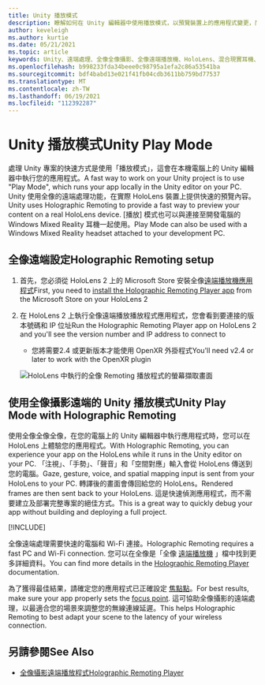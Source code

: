 ```yaml
---
title: Unity 播放模式
description: 瞭解如何在 Unity 編輯器中使用播放模式，以預覽裝置上的應用程式變更，而不需要部署應用程式。
author: keveleigh
ms.author: kurtie
ms.date: 05/21/2021
ms.topic: article
keywords: Unity、遠端處理、全像全像攝影、全像遠端播放機、HoloLens、混合現實耳機、windows mixed reality 耳機、虛擬實境耳機、unity play 模式
ms.openlocfilehash: b998233fda34beee0c98795a1efa2c86a53541ba
ms.sourcegitcommit: bdf4babd13e021f41fb04cdb3611bb759bd77537
ms.translationtype: MT
ms.contentlocale: zh-TW
ms.lasthandoff: 06/19/2021
ms.locfileid: "112392287"
---
```

# <a name="unity-play-mode"></a><span data-ttu-id="1890a-104">Unity 播放模式</span><span class="sxs-lookup"><span data-stu-id="1890a-104">Unity Play Mode</span></span>

<span data-ttu-id="1890a-105">處理 Unity 專案的快速方式是使用「播放模式」，這會在本機電腦上的 Unity 編輯器中執行您的應用程式。</span><span class="sxs-lookup"><span data-stu-id="1890a-105">A fast way to work on your Unity project is to use "Play Mode", which runs your app locally in the Unity editor on your PC.</span></span> <span data-ttu-id="1890a-106">Unity 使用全像的遠端處理功能，在實際 HoloLens 裝置上提供快速的預覽內容。</span><span class="sxs-lookup"><span data-stu-id="1890a-106">Unity uses Holographic Remoting to provide a fast way to preview your content on a real HoloLens device.</span></span> <span data-ttu-id="1890a-107">[播放] 模式也可以與連接至開發電腦的 Windows Mixed Reality 耳機一起使用。</span><span class="sxs-lookup"><span data-stu-id="1890a-107">Play Mode can also be used with a Windows Mixed Reality headset attached to your development PC.</span></span>

## <a name="holographic-remoting-setup"></a><span data-ttu-id="1890a-108">全像遠端設定</span><span class="sxs-lookup"><span data-stu-id="1890a-108">Holographic Remoting setup</span></span>

1. <span data-ttu-id="1890a-109">首先，您必須從 HoloLens 2 上的 Microsoft Store 安裝全像[遠端播放機應用程式](https://www.microsoft.com/store/productId/9NBLGGH4SV40)</span><span class="sxs-lookup"><span data-stu-id="1890a-109">First, you need to [install the Holographic Remoting Player app](https://www.microsoft.com/store/productId/9NBLGGH4SV40) from the Microsoft Store on your HoloLens 2</span></span>
2. <span data-ttu-id="1890a-110">在 HoloLens 2 上執行全像遠端播放播放程式應用程式，您會看到要連接的版本號碼和 IP 位址</span><span class="sxs-lookup"><span data-stu-id="1890a-110">Run the Holographic Remoting Player app on HoloLens 2 and you'll see the version number and IP address to connect to</span></span>
    * <span data-ttu-id="1890a-111">您將需要2.4 或更新版本才能使用 OpenXR 外掛程式</span><span class="sxs-lookup"><span data-stu-id="1890a-111">You'll need v2.4 or later to work with the OpenXR plugin</span></span>

    ![HoloLens 中執行的全像 Remoting 播放程式的螢幕擷取畫面](images/openxr-features-img-01.png)

## <a name="unity-play-mode-with-holographic-remoting"></a><span data-ttu-id="1890a-113">使用全像攝影遠端的 Unity 播放模式</span><span class="sxs-lookup"><span data-stu-id="1890a-113">Unity Play Mode with Holographic Remoting</span></span>

<span data-ttu-id="1890a-114">使用全像全像全像，在您的電腦上的 Unity 編輯器中執行應用程式時，您可以在 HoloLens 上體驗您的應用程式。</span><span class="sxs-lookup"><span data-stu-id="1890a-114">With Holographic Remoting, you can experience your app on the HoloLens while it runs in the Unity editor on your PC.</span></span> <span data-ttu-id="1890a-115">「注視」、「手勢」、「聲音」和「空間對應」輸入會從 HoloLens 傳送到您的電腦。</span><span class="sxs-lookup"><span data-stu-id="1890a-115">Gaze, gesture, voice, and spatial mapping input is sent from your HoloLens to your PC.</span></span> <span data-ttu-id="1890a-116">轉譯後的畫面會傳回給您的 HoloLens。</span><span class="sxs-lookup"><span data-stu-id="1890a-116">Rendered frames are then sent back to your HoloLens.</span></span> <span data-ttu-id="1890a-117">這是快速偵測應用程式，而不需要建立及部署完整專案的絕佳方式。</span><span class="sxs-lookup"><span data-stu-id="1890a-117">This is a great way to quickly debug your app without building and deploying a full project.</span></span>

[!INCLUDE[](includes/unity-play-mode.md)]

<span data-ttu-id="1890a-118">全像遠端處理需要快速的電腦和 Wi-Fi 連接。</span><span class="sxs-lookup"><span data-stu-id="1890a-118">Holographic Remoting requires a fast PC and Wi-Fi connection.</span></span> <span data-ttu-id="1890a-119">您可以在全像是「全像 [遠端播放機](../platform-capabilities-and-apis/holographic-remoting-player.md) 」檔中找到更多詳細資料。</span><span class="sxs-lookup"><span data-stu-id="1890a-119">You can find more details in the [Holographic Remoting Player](../platform-capabilities-and-apis/holographic-remoting-player.md) documentation.</span></span>

<span data-ttu-id="1890a-120">為了獲得最佳結果，請確定您的應用程式已正確設定 [焦點點](focus-point-in-unity.md)。</span><span class="sxs-lookup"><span data-stu-id="1890a-120">For best results, make sure your app properly sets the [focus point](focus-point-in-unity.md).</span></span> <span data-ttu-id="1890a-121">這可協助全像攝影的遠端處理，以最適合您的場景來調整您的無線連線延遲。</span><span class="sxs-lookup"><span data-stu-id="1890a-121">This helps Holographic Remoting to best adapt your scene to the latency of your wireless connection.</span></span>

## <a name="see-also"></a><span data-ttu-id="1890a-122">另請參閱</span><span class="sxs-lookup"><span data-stu-id="1890a-122">See Also</span></span>

* [<span data-ttu-id="1890a-123">全像攝影遠端播放程式</span><span class="sxs-lookup"><span data-stu-id="1890a-123">Holographic Remoting Player</span></span>](../platform-capabilities-and-apis/holographic-remoting-player.md)
